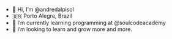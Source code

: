 - 👋 Hi, I’m @andredalpisol
-  🇧🇷 Porto Alegre, Brazil 
- 🌱 I’m currently learning programming at @soulcodeacademy
- 💞️ I’m looking to learn and grow more and more.
<!---
andredalpisol/andredalpisol is a ✨ special ✨ repository because its `README.md` (this file) appears on your GitHub profile.
You can click the Preview link to take a look at your changes.
--->
